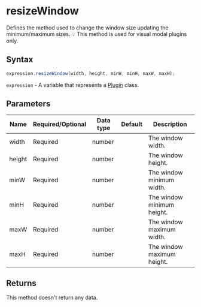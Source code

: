 # resizeWindow

Defines the method used to change the window size updating the minimum/maximum sizes.
💡 This method is used for visual modal plugins only.

## Syntax

```javascript
expression.resizeWindow(width, height, minW, minH, maxW, maxH);
```

`expression` - A variable that represents a [Plugin](../Plugin.md) class.

## Parameters

| **Name** | **Required/Optional** | **Data type** | **Default** | **Description** |
| ------------- | ------------- | ------------- | ------------- | ------------- |
| width | Required | number |  | The window width. |
| height | Required | number |  | The window height. |
| minW | Required | number |  | The window minimum width. |
| minH | Required | number |  | The window minimum height. |
| maxW | Required | number |  | The window maximum width. |
| maxH | Required | number |  | The window maximum height. |

## Returns

This method doesn't return any data.